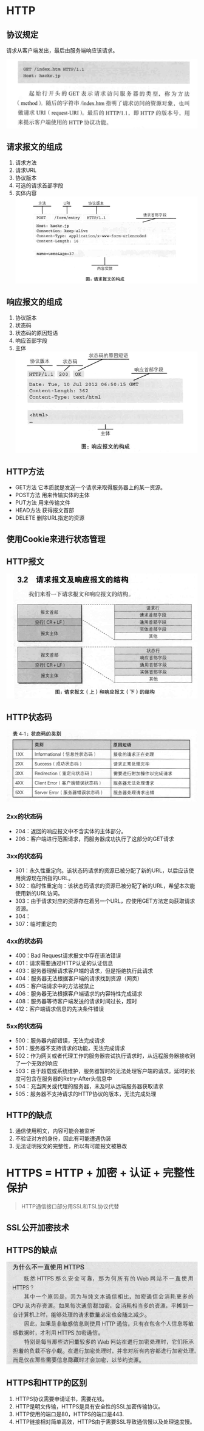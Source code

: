 # HTTP

## 协议规定
请求从客户端发出，最后由服务端响应该请求。

![HTTP请求](../img/img1/HTTP请求-0.png)

## 请求报文的组成
1. 请求方法
2. 请求URL
3. 协议版本
4. 可选的请求首部字段
5. 实体内容
![HTTP请求](../img/img1/HTTP请求-1.png)

## 响应报文的组成
1. 协议版本
2. 状态码
3. 状态码的原因短语
4. 响应首部字段
5. 主体
![HTTP请求](../img/img1/HTTP请求-2.png)

## HTTP方法
- GET方法
它本质就是发送一个请求来取得服务器上的某一资源。
- POST方法
用来传输实体的主体
- PUT方法
用来传输文件
- HEAD方法
获得报文首部
- DELETE
删除URL指定的资源

## 使用Cookie来进行状态管理

## HTTP报文
![HTTP请求](../img/img1/HTTP请求-3.png)

## HTTP状态码
![HTTP请求](../img/img1/HTTP请求-4.png)

### 2xx的状态码
- 204：返回的响应报文中不含实体的主体部分。
- 206：客户端进行范围请求，而服务器成功执行了这部分的GET请求

### 3xx的状态码
- 301：永久性重定向。该状态码请求的资源已被分配了新的URL，以后应该使用资源现在所指的URL。
- 302：临时性重定向：该状态码请求的资源已被分配了新的URL，希望本次能使用新的URL访问。
- 303：由于请求对应的资源存在着另一个URL，应使用GET方法定向获取请求资源。
- 304：
- 307：临时重定向

### 4xx的状态码
- 400：Bad Request请求报文中存在语法错误
- 401：请求需要通过HTTP认证的认证信息
- 403：服务器理解请求客户端的请求，但是拒绝执行此请求
- 404：服务器无法根据客户端的请求找到资源（网页）
- 405：客户端请求中的方法被禁止
- 406：服务器无法根据客户端请求的内容特性完成请求
- 408：服务器等待客户端发送的请求时间过长，超时
- 412：客户端请求信息的先决条件错误

### 5xx的状态码
- 500：服务器内部错误，无法完成请求
- 501：服务器不支持请求的功能，无法完成请求
- 502：作为网关或者代理工作的服务器尝试执行请求时，从远程服务器接收到了一个无效的响应
- 503：由于超载或系统维护，服务器暂时的无法处理客户端的请求。延时的长度可包含在服务器的Retry-After头信息中
- 504：充当网关或代理的服务器，未及时从远端服务器获取请求
- 505：服务器不支持请求的HTTP协议的版本，无法完成处理

## HTTP的缺点
1. 通信使用明文，内容可能会被监听
2. 不验证对方的身份，因此有可能遭遇伪装
3. 无法证明报文的完整性，所以有可能报文被篡改

# HTTPS = HTTP + 加密 + 认证 + 完整性保护
>HTTP通信接口部分用SSL和TSL协议代替

## SSL公开加密技术
## HTTPS的缺点
![HTTPS缺点](../img/img1/HTTPS缺点.png)

## HTTPS和HTTP的区别
1. HTTPS协议需要申请证书，需要花钱。
2. HTTP是明文传输，HTTPS是具有安全性的SSL加密传输协议。
3. HTTP使用的端口是80，HTTPS的端口是443.
4. HTTP链接相对简单高效，HTTPS由于需要SSL导致通信慢以及处理速度慢。